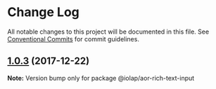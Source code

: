 # Change Log

All notable changes to this project will be documented in this file.
See [Conventional Commits](https://conventionalcommits.org) for commit guidelines.

<a name="1.0.3"></a>
## [1.0.3](https://github.com/iolap/aor-rich-text-input/compare/v1.0.2...v1.0.3) (2017-12-22)




**Note:** Version bump only for package @iolap/aor-rich-text-input
